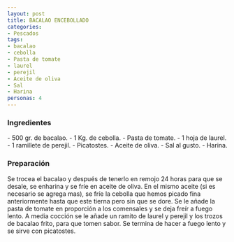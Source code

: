 ```yaml
---
layout: post
title: BACALAO ENCEBOLLADO
categories:
- Pescados
tags:
- bacalao
- cebolla
- Pasta de tomate
- laurel
- perejil
- Aceite de oliva
- Sal
- Harina
personas: 4 
---
```


<h3>Ingredientes</h3>
- 500 gr. de bacalao.
- 1 Kg. de cebolla.
- Pasta de tomate.
- 1 hoja de laurel.
- 1 ramillete de perejil.
- Picatostes.
- Aceite de oliva.
- Sal al gusto.
- Harina.

<h3>Preparación</h3>
Se trocea el bacalao y después de tenerlo en remojo 24 horas para que se desale, se enharina y se fríe en aceite de oliva.
En el mismo aceite (si es necesario se agrega mas), se fríe la cebolla que hemos picado fina anteriormente hasta que este tierna pero sin que se dore.
Se le añade la pasta de tomate en proporción a los comensales y se deja freír a fuego lento. A media cocción se le añade un ramito de laurel y perejil y los trozos de bacalao frito, para que tomen sabor. Se termina de hacer a fuego lento y se sirve con picatostes.